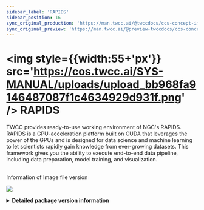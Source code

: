 ```yaml
---
sidebar_label: 'RAPIDS'
sidebar_position: 16
sync_original_production: 'https://man.twcc.ai/@twccdocs/ccs-concept-image-rapids-en'
sync_original_preview: 'https://man.twcc.ai/@preview-twccdocs/ccs-concept-image-rapids-en'
---
```


# <img style={{width:55+'px'}} src='https://cos.twcc.ai/SYS-MANUAL/uploads/upload_bb968fa9146487087f1c4634929d931f.png' /> RAPIDS

TWCC provides ready-to-use working environment of NGC's RAPIDS. RAPIDS is a GPU-acceleration platform built on CUDA that leverages the power of the GPUs and is designed for data science and machine learning to let scientists rapidly gain knowledge from ever-growing datasets. This framework gives you the ability to execute end-to-end data pipeline, including data preparation, model training, and visualization.

## <i class="fa fa-sticky-note" aria-hidden="true"></i>
<span class="ccsimglist">Information of Image file version
</span> 

![](https://cos.twcc.ai/SYS-MANUAL/uploads/upload_fecc114b4d5558bb74391e31d72f91fa.png)


<details class="docspoiler">

<summary><b>Detailed package version information</b></summary>

- [NGC RAPIDS](https://ngc.nvidia.com/catalog/containers/nvidia:rapidsai:rapidsai)

</details>